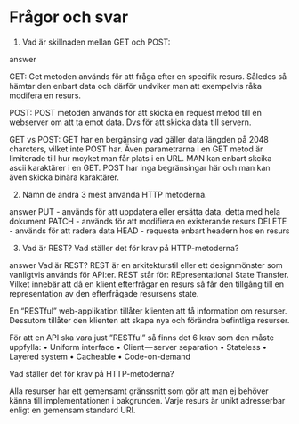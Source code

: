 # Frågor och svar

1. Vad är skillnaden mellan GET och POST:

answer

GET: Get metoden används för att fråga efter en specifik resurs. Således så hämtar den enbart data och därför undviker man att exempelvis råka modifera en resurs.

POST: POST metoden används för att skicka en request metod till en webserver om att ta emot data. Dvs för att skicka data till servern.

GET vs POST:
GET har en bergänsing vad gäller data längden på 2048 charcters, vilket inte POST har. Även parametrarna i en GET metod är limiterade till hur mcyket man får plats i en URL. MAN kan enbart skcika ascii karaktärer i en GET. POST har inga begränsingar här och man kan även skicka binära karaktärer. 

2. Nämn de andra 3 mest använda HTTP metoderna.
  
  answer
  PUT - används för att uppdatera eller ersätta data, detta med hela dokument
  PATCH - används för att modifiera en existerande resurs
  DELETE - används för att radera data
  HEAD - requesta enbart headern hos en resurs

3. Vad är REST? Vad ställer det för krav på HTTP-metoderna? 

answer
Vad är REST?
REST är en arkitekturstil eller ett designmönster som vanligtvis används för API:er. REST står för: REpresentational State Transfer. Vilket innebär att då en klient efterfrågar en resurs så får den tillgång till en representation av den efterfrågade resursens state. 

En “RESTful” web-applikation tillåter klienten att få information om resurser. Dessutom tillåter den klienten att skapa nya och förändra befintliga resurser.

För att en API ska vara just ”RESTful” så finns det 6 krav som den måste uppfylla:
•	Uniform interface
•	Client — server separation
•	Stateless
•	Layered system
•	Cacheable
•	Code-on-demand

Vad ställer det för krav på HTTP-metoderna? 

Alla resurser har ett gemensamt gränssnitt som gör att man ej behöver känna till implementationen i bakgrunden.
Varje resurs är unikt adresserbar enligt en gemensam standard URI.


